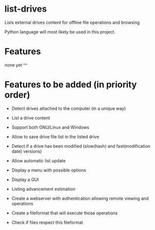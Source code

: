 list-drives
===========

Lists external drives content for offline file operations and browsing

Python language will most likely be used in this project.

Features
===========
none yet ^^

Features to be added (in priority order)
===========

* Detect drives attached to the computer (in a unique way)
* List a drive content
* Support both GNU/Linux and Windows
* Allow to save drive file list in the listed drive

* Detect if a drive has been modified (slow(hash) and fast(modification date) versions)
* Allow automatic list update

* Display a menu with possible options
* Display a GUI
* Listing advancement estimation

* Create a webserver with authentication allowing remote viewing and operations
* Create a fileformat that will execute those operations
* Check if files respect this fileformat


